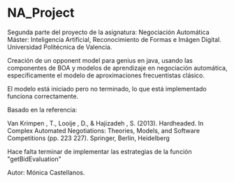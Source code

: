 # NA_Project
Segunda parte del proyecto de la asignatura: Negociación Automática
Máster: Inteligencia Artificial, Reconocimiento de Formas e Imágen Digital.
Universidad Politécnica de Valencia.

Creación de un opponent model para genius en java, usando las componentes de BOA y modelos de aprendizaje en negociación automática, específicamente el modelo de aproximaciones frecuentistas clásico.

El modelo está iniciado pero no terminado, lo que está implementado funciona correctamente.

Basado en la referencia:

Van Krimpen , T., Looije , D., & Hajizadeh , S. (2013). Hardheaded. In Complex
Automated Negotiations: Theories, Models, and Software Competitions (pp. 223
227). Springer, Berlin, Heidelberg

Hace falta terminar de implementar las estrategias de la función "getBidEvaluation"

Autor: Mónica Castellanos.
